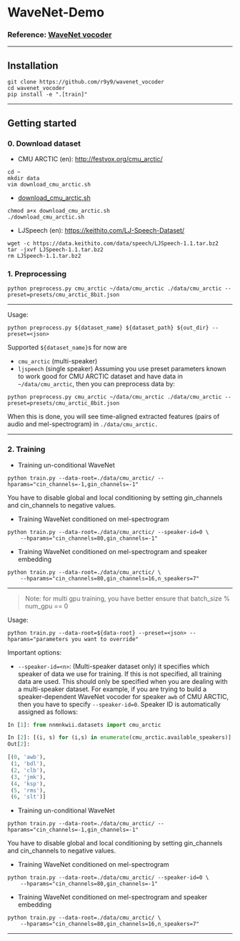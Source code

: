 # WaveNet-Demo

### Reference: [WaveNet vocoder](https://github.com/r9y9/wavenet_vocoder)

----
## Installation

```shell
git clone https://github.com/r9y9/wavenet_vocoder
cd wavenet_vocoder
pip install -e ".[train]"
```

----
## Getting started

### 0. Download dataset
  - CMU ARCTIC (en): http://festvox.org/cmu_arctic/

```shell
cd ~
mkdir data
vim download_cmu_arctic.sh
```

  - [download_cmu_arctic.sh](https://github.com/Eurus-Holmes/WaveNet-Demo/blob/master/download_cmu_arctic.sh)

```shell
chmod a+x download_cmu_arctic.sh
./download_cmu_arctic.sh
```

  - LJSpeech (en): https://keithito.com/LJ-Speech-Dataset/
  
```shell
wget -c https://data.keithito.com/data/speech/LJSpeech-1.1.tar.bz2
tar -jxvf LJSpeech-1.1.tar.bz2
rm LJSpeech-1.1.tar.bz2
```

### 1. Preprocessing

```
python preprocess.py cmu_arctic ~/data/cmu_arctic ./data/cmu_arctic --preset=presets/cmu_arctic_8bit.json
```

----
Usage:

```
python preprocess.py ${dataset_name} ${dataset_path} ${out_dir} --preset=<json>
```

Supported `${dataset_name}`s for now are

  - `cmu_arctic` (multi-speaker)
  - `ljspeech` (single speaker)
Assuming you use preset parameters known to work good for CMU ARCTIC dataset and have data in `~/data/cmu_arctic`, 
then you can preprocess data by:

```
python preprocess.py cmu_arctic ~/data/cmu_arctic ./data/cmu_arctic --preset=presets/cmu_arctic_8bit.json
```

When this is done, you will see time-aligned extracted features (pairs of audio and mel-spectrogram) in `./data/cmu_arctic.`

----
### 2. Training

  - Training un-conditional WaveNet

```shell
python train.py --data-root=./data/cmu_arctic/ --hparams="cin_channels=-1,gin_channels=-1"
```
You have to disable global and local conditioning by setting gin_channels and cin_channels to negative values.

  - Training WaveNet conditioned on mel-spectrogram

```shell
python train.py --data-root=./data/cmu_arctic/ --speaker-id=0 \
    --hparams="cin_channels=80,gin_channels=-1"
```

  - Training WaveNet conditioned on mel-spectrogram and speaker embedding

```shell
python train.py --data-root=./data/cmu_arctic/ \
    --hparams="cin_channels=80,gin_channels=16,n_speakers=7"
```

----
> Note: for multi gpu training, you have better ensure that batch_size % num_gpu == 0

Usage:

```shell
python train.py --data-root=${data-root} --preset=<json> --hparams="parameters you want to override"
```

Important options:

  - `--speaker-id=<n>`: (Multi-speaker dataset only) it specifies which speaker of data we use for training. If this is not specified, all training data are used. This should only be specified when you are dealing with a multi-speaker dataset. For example, if you are trying to build a speaker-dependent WaveNet vocoder for speaker `awb` of CMU ARCTIC, then you have to specify `--speaker-id=0`. Speaker ID is automatically assigned as follows:

```python
In [1]: from nnmnkwii.datasets import cmu_arctic

In [2]: [(i, s) for (i,s) in enumerate(cmu_arctic.available_speakers)]
Out[2]:

[(0, 'awb'),
 (1, 'bdl'),
 (2, 'clb'),
 (3, 'jmk'),
 (4, 'ksp'),
 (5, 'rms'),
 (6, 'slt')]
```

  - Training un-conditional WaveNet

```shell
python train.py --data-root=./data/cmu_arctic/ --hparams="cin_channels=-1,gin_channels=-1"
```
You have to disable global and local conditioning by setting gin_channels and cin_channels to negative values.

  - Training WaveNet conditioned on mel-spectrogram

```shell
python train.py --data-root=./data/cmu_arctic/ --speaker-id=0 \
    --hparams="cin_channels=80,gin_channels=-1"
```

  - Training WaveNet conditioned on mel-spectrogram and speaker embedding

```shell
python train.py --data-root=./data/cmu_arctic/ \
    --hparams="cin_channels=80,gin_channels=16,n_speakers=7"
```

----




